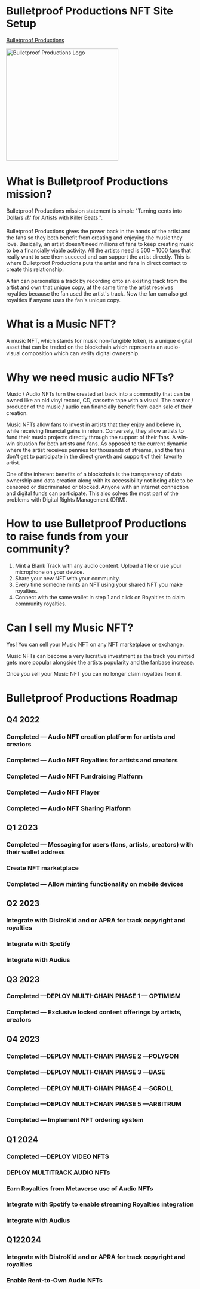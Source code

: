 # Bulletproof Productions NFT Site Setup
[ Bulletproof Productions ](https://bulletproof.ltd)

<img src="https://bulletproof.ltd/static/media/transparent-logo.5f2cc35b6dd1cca4beb4b902fff5ea98.svg" alt="Bulletproof Productions Logo" style="height: 300px; width:300px;"/>

# What is Bulletproof Productions mission?

Bulletproof Productions mission statement is simple "Turning cents into Dollars 💰' for Artists with Killer Beats.".

Bulletproof Productions gives the power back in the hands of the artist and the fans so they both benefit from creating and enjoying the music they love. Basically, an artist doesn't need millions of fans to keep creating music to be a financially viable activity. All the artists need is 500 – 1000 fans that really want to see them succeed and can support the artist directly. This is where Bulletproof Productions puts the artist and fans in direct contact to create this relationship.

A fan can personalize a track by recording onto an existing track from the artist and own that unique copy, at the same time the artist receives royalties because the fan used the artist's track. Now the fan can also get royalties if anyone uses the fan's unique copy.

# What is a Music NFT?

A music NFT, which stands for music non-fungible token, is a unique digital asset that can be traded on the blockchain which represents an audio-visual composition which can verify digital ownership.

# Why we need music audio NFTs?

Music / Audio NFTs turn the created art back into a commodity that can be owned like an old vinyl record, CD, cassette tape with a visual. The creator / producer of the music / audio can financially benefit from each sale of their creation.

Music NFTs allow fans to invest in artists that they enjoy and believe in, while receiving financial gains in return. Conversely, they allow artists to fund their music projects directly through the support of their fans. A win-win situation for both artists and fans. As opposed to the current dynamic where the artist receives pennies for thousands of streams, and the fans don't get to participate in the direct growth and support of their favorite artist.

One of the inherent benefits of a blockchain is the transparency of data ownership and data creation along with its accessibility not being able to be censored or discriminated or blocked. Anyone with an internet connection and digital funds can participate. This also solves the most part of the problems with Digital Rights Management (DRM).

# How to use Bulletproof Productions to raise funds from your community?

1. Mint a Blank Track with any audio content. Upload a file or use your microphone on your device.
2. Share your new NFT with your community.
3. Every time someone mints an NFT using your shared NFT you make royalties.
4. Connect with the same wallet in step 1 and click on Royalties to claim community royalties.

# Can I sell my Music NFT?

Yes! You can sell your Music NFT on any NFT marketplace or exchange.

Music NFTs can become a very lucrative investment as the track you minted gets more popular alongside the artists popularity and the fanbase increase.

Once you sell your Music NFT you can no longer claim royalties from it.

# Bulletproof Productions Roadmap

## Q4 2022
### Completed — Audio NFT creation platform for artists and creators
### Completed — Audio NFT Royalties for artists and creators
### Completed — Audio NFT Fundraising Platform
### Completed — Audio NFT Player
### Completed — Audio NFT Sharing Platform


## Q1 2023

### Completed — Messaging for users (fans, artists, creators) with their wallet address

### Create NFT marketplace

### Completed — Allow minting functionality on mobile devices

## Q2 2023

### Integrate with DistroKid and or APRA for track copyright and royalties

### Integrate with Spotify

### Integrate with Audius

## Q3 2023

### Completed —DEPLOY MULTI-CHAIN PHASE 1 — OPTIMISM
### Completed —  Exclusive locked content offerings by artists, creators

## Q4 2023

### Completed —DEPLOY MULTI-CHAIN PHASE 2 —POLYGON
### Completed —DEPLOY MULTI-CHAIN PHASE 3 —BASE
### Completed —DEPLOY MULTI-CHAIN PHASE 4 —SCROLL
### Completed —DEPLOY MULTI-CHAIN PHASE 5 —ARBITRUM
### Completed — Implement NFT ordering system

## Q1 2024

### Completed —DEPLOY VIDEO NFTS
### DEPLOY MULTITRACK AUDIO NFTs
### Earn Royalties from Metaverse use of Audio NFTs
### Integrate with Spotify to enable streaming Royalties integration
### Integrate with Audius

## Q122024

### Integrate with DistroKid and or APRA for track copyright and royalties
### Enable Rent-to-Own Audio NFTs
### 

